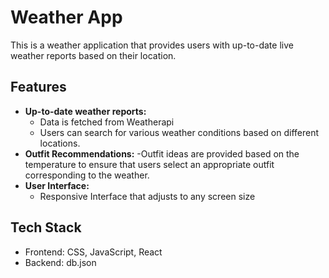 # Weather App
This is a weather application that provides users with up-to-date live weather reports based on their location.

## Features
- **Up-to-date weather reports:**
  - Data is fetched from Weatherapi
  - Users can search for various weather conditions based on different locations.
- **Outfit Recommendations:**
  -Outfit ideas are provided based on the temperature to ensure that users select an appropriate outfit corresponding to the weather.
- **User Interface:**
  - Responsive Interface that adjusts to any screen size

## Tech Stack

- Frontend: CSS, JavaScript, React
- Backend: db.json
